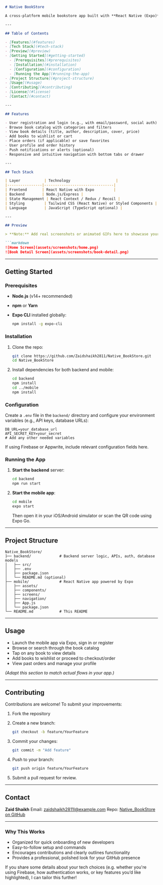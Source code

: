  
````markdown
# Native BookStore

A cross-platform mobile bookstore app built with **React Native (Expo)**, complete with a supporting backend to manage book listings, user accounts, and more.

---

## Table of Contents

- [Features](#features)  
- [Tech Stack](#tech-stack)  
- [Preview](#preview)  
- [Getting Started](#getting-started)  
  - [Prerequisites](#prerequisites)  
  - [Installation](#installation)  
  - [Configuration](#configuration)  
  - [Running the App](#running-the-app)  
- [Project Structure](#project-structure)  
- [Usage](#usage)  
- [Contributing](#contributing)  
- [License](#license)  
- [Contact](#contact)

---

## Features

- User registration and login (e.g., with email/password, social auth)  
- Browse book catalog with categories and filters  
- View book details (title, author, description, cover, price)  
- Add books to wishlist or cart  
- Place orders (if applicable) or save favorites  
- User profile and order history  
- Push notifications or alerts (optional)  
- Responsive and intuitive navigation with bottom tabs or drawer

---

## Tech Stack

| Layer           | Technology                     |
|----------------|--------------------------------|
| Frontend       | React Native with Expo         |
| Backend        | Node.js/Express |
| State Management | React Context / Redux / Recoil |
| Styling         | Tailwind CSS (React Native) or Styled Components |
| Language        | JavaScript (TypeScript optional) |

---

## Preview

> **Note:** Add real screenshots or animated GIFs here to showcase your app’s design and user flow.

```markdown
![Home Screen](assets/screenshots/home.png)
![Book Detail Screen](assets/screenshots/book-detail.png)
````

---

## Getting Started

### Prerequisites

* **Node.js** (v14+ recommended)
* **npm** or **Yarn**
* **Expo CLI** installed globally:

  ```bash
  npm install -g expo-cli
  ```

### Installation

1. Clone the repo:

   ```bash
   git clone https://github.com/Zaidshaikh2811/Native_BookStore.git
   cd Native_BookStore
   ```

2. Install dependencies for both backend and mobile:

   ```bash
   cd backend
   npm install
   cd ../mobile
   npm install
   ```

### Configuration

Create a `.env` file in the `backend/` directory and configure your environment variables (e.g., API keys, database URLs):

```dotenv
DB_URL=your_database_url
API_SECRET_KEY=your_secret
# Add any other needed variables
```

If using Firebase or Appwrite, include relevant configuration fields here.

### Running the App

1. **Start the backend** server:

   ```bash
   cd backend
   npm run start
   ```

2. **Start the mobile app**:

   ```bash
   cd mobile
   expo start
   ```

   Then open it in your iOS/Android simulator or scan the QR code using Expo Go.

---

## Project Structure

```
Native_BookStore/
├── backend/             # Backend server logic, APIs, auth, database models
│   ├── src/
│   ├── .env
│   ├── package.json
│   └── README.md (optional)
├── mobile/              # React Native app powered by Expo
│   ├── assets/
│   ├── components/
│   ├── screens/
│   ├── navigation/
│   ├── App.js
│   └── package.json
└── README.md            # This README
```

---

## Usage

* Launch the mobile app via Expo, sign in or register
* Browse or search through the book catalog
* Tap on any book to view details
* Add books to wishlist or proceed to checkout/order
* View past orders and manage your profile

*(Adapt this section to match actual flows in your app.)*

---

## Contributing

Contributions are welcome! To submit your improvements:

1. Fork the repository
2. Create a new branch:

   ```bash
   git checkout -b feature/YourFeature
   ```
3. Commit your changes:

   ```bash
   git commit -m "Add feature"
   ```
4. Push to your branch:

   ```bash
   git push origin feature/YourFeature
   ```
5. Submit a pull request for review.

---

 

## Contact

**Zaid Shaikh**
Email: [zaidshaikh2811l@example.com](mailto:your.email@example.com)
Repo: [Native\_BookStore on GitHub](https://github.com/Zaidshaikh2811/Native_BookStore)

---

### Why This Works

* Organized for quick onboarding of new developers
* Easy-to-follow setup and commands
* Encourages contributions and clearly outlines functionality
* Provides a professional, polished look for your GitHub presence

If you share some details about your tech choices (e.g. whether you're using Firebase, how authentication works, or key features you’d like highlighted), I can tailor this further!

[1]: https://github.com/Zaidshaikh2811/Native_BookStore "GitHub - Zaidshaikh2811/Native_BookStore"
